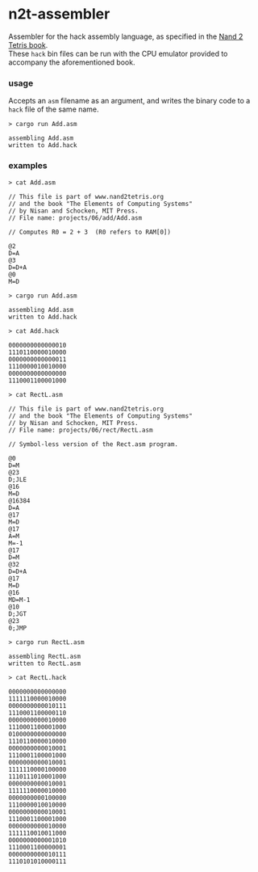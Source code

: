 # n2t-assembler
Assembler for the hack assembly language, as specified in the [Nand 2 Tetris book](https://www.nand2tetris.org/).    
These `hack` bin files can be run with the CPU emulator provided to accompany the aforementioned book.

### usage
Accepts an `asm` filename as an argument, and writes the binary code to a `hack` file of the same name.
```
> cargo run Add.asm

assembling Add.asm
written to Add.hack
```

### examples
```
> cat Add.asm

// This file is part of www.nand2tetris.org
// and the book "The Elements of Computing Systems"
// by Nisan and Schocken, MIT Press.
// File name: projects/06/add/Add.asm

// Computes R0 = 2 + 3  (R0 refers to RAM[0])

@2
D=A
@3
D=D+A
@0
M=D
```

```
> cargo run Add.asm

assembling Add.asm
written to Add.hack
```
```
> cat Add.hack

0000000000000010
1110110000010000
0000000000000011
1110000010010000
0000000000000000
1110001100001000
```

```
> cat RectL.asm

// This file is part of www.nand2tetris.org
// and the book "The Elements of Computing Systems"
// by Nisan and Schocken, MIT Press.
// File name: projects/06/rect/RectL.asm

// Symbol-less version of the Rect.asm program.

@0
D=M
@23
D;JLE
@16
M=D
@16384
D=A
@17
M=D
@17
A=M
M=-1
@17
D=M
@32
D=D+A
@17
M=D
@16
MD=M-1
@10
D;JGT
@23
0;JMP
```
```
> cargo run RectL.asm

assembling RectL.asm
written to RectL.asm
```
```
> cat RectL.hack

0000000000000000
1111110000010000
0000000000010111
1110001100000110
0000000000010000
1110001100001000
0100000000000000
1110110000010000
0000000000010001
1110001100001000
0000000000010001
1111110000100000
1110111010001000
0000000000010001
1111110000010000
0000000000100000
1110000010010000
0000000000010001
1110001100001000
0000000000010000
1111110010011000
0000000000001010
1110001100000001
0000000000010111
1110101010000111
```
